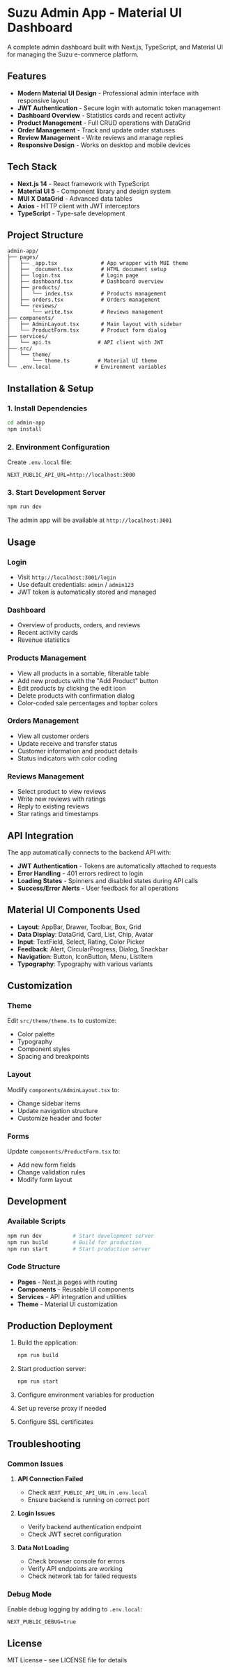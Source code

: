 # Suzu Admin App - Material UI Dashboard

A complete admin dashboard built with Next.js, TypeScript, and Material UI for managing the Suzu e-commerce platform.

## Features

- **Modern Material UI Design** - Professional admin interface with responsive layout
- **JWT Authentication** - Secure login with automatic token management
- **Dashboard Overview** - Statistics cards and recent activity
- **Product Management** - Full CRUD operations with DataGrid
- **Order Management** - Track and update order statuses
- **Review Management** - Write reviews and manage replies
- **Responsive Design** - Works on desktop and mobile devices

## Tech Stack

- **Next.js 14** - React framework with TypeScript
- **Material UI 5** - Component library and design system
- **MUI X DataGrid** - Advanced data tables
- **Axios** - HTTP client with JWT interceptors
- **TypeScript** - Type-safe development

## Project Structure

```
admin-app/
├── pages/
│   ├── _app.tsx              # App wrapper with MUI theme
│   ├── _document.tsx         # HTML document setup
│   ├── login.tsx             # Login page
│   ├── dashboard.tsx         # Dashboard overview
│   ├── products/
│   │   └── index.tsx         # Products management
│   ├── orders.tsx            # Orders management
│   └── reviews/
│       └── write.tsx         # Reviews management
├── components/
│   ├── AdminLayout.tsx       # Main layout with sidebar
│   └── ProductForm.tsx       # Product form dialog
├── services/
│   └── api.ts               # API client with JWT
├── src/
│   └── theme/
│       └── theme.ts         # Material UI theme
└── .env.local              # Environment variables
```

## Installation & Setup

### 1. Install Dependencies

```bash
cd admin-app
npm install
```

### 2. Environment Configuration

Create `.env.local` file:

```env
NEXT_PUBLIC_API_URL=http://localhost:3000
```

### 3. Start Development Server

```bash
npm run dev
```

The admin app will be available at `http://localhost:3001`

## Usage

### Login
- Visit `http://localhost:3001/login`
- Use default credentials: `admin` / `admin123`
- JWT token is automatically stored and managed

### Dashboard
- Overview of products, orders, and reviews
- Recent activity cards
- Revenue statistics

### Products Management
- View all products in a sortable, filterable table
- Add new products with the "Add Product" button
- Edit products by clicking the edit icon
- Delete products with confirmation dialog
- Color-coded sale percentages and topbar colors

### Orders Management
- View all customer orders
- Update receive and transfer status
- Customer information and product details
- Status indicators with color coding

### Reviews Management
- Select product to view reviews
- Write new reviews with ratings
- Reply to existing reviews
- Star ratings and timestamps

## API Integration

The app automatically connects to the backend API with:

- **JWT Authentication** - Tokens are automatically attached to requests
- **Error Handling** - 401 errors redirect to login
- **Loading States** - Spinners and disabled states during API calls
- **Success/Error Alerts** - User feedback for all operations

## Material UI Components Used

- **Layout**: AppBar, Drawer, Toolbar, Box, Grid
- **Data Display**: DataGrid, Card, List, Chip, Avatar
- **Input**: TextField, Select, Rating, Color Picker
- **Feedback**: Alert, CircularProgress, Dialog, Snackbar
- **Navigation**: Button, IconButton, Menu, ListItem
- **Typography**: Typography with various variants

## Customization

### Theme
Edit `src/theme/theme.ts` to customize:
- Color palette
- Typography
- Component styles
- Spacing and breakpoints

### Layout
Modify `components/AdminLayout.tsx` to:
- Change sidebar items
- Update navigation structure
- Customize header and footer

### Forms
Update `components/ProductForm.tsx` to:
- Add new form fields
- Change validation rules
- Modify form layout

## Development

### Available Scripts

```bash
npm run dev          # Start development server
npm run build        # Build for production
npm run start        # Start production server
```

### Code Structure

- **Pages** - Next.js pages with routing
- **Components** - Reusable UI components
- **Services** - API integration and utilities
- **Theme** - Material UI customization

## Production Deployment

1. Build the application:
   ```bash
   npm run build
   ```

2. Start production server:
   ```bash
   npm run start
   ```

3. Configure environment variables for production
4. Set up reverse proxy if needed
5. Configure SSL certificates

## Troubleshooting

### Common Issues

1. **API Connection Failed**
   - Check `NEXT_PUBLIC_API_URL` in `.env.local`
   - Ensure backend is running on correct port

2. **Login Issues**
   - Verify backend authentication endpoint
   - Check JWT secret configuration

3. **Data Not Loading**
   - Check browser console for errors
   - Verify API endpoints are working
   - Check network tab for failed requests

### Debug Mode

Enable debug logging by adding to `.env.local`:
```env
NEXT_PUBLIC_DEBUG=true
```

## License

MIT License - see LICENSE file for details
























